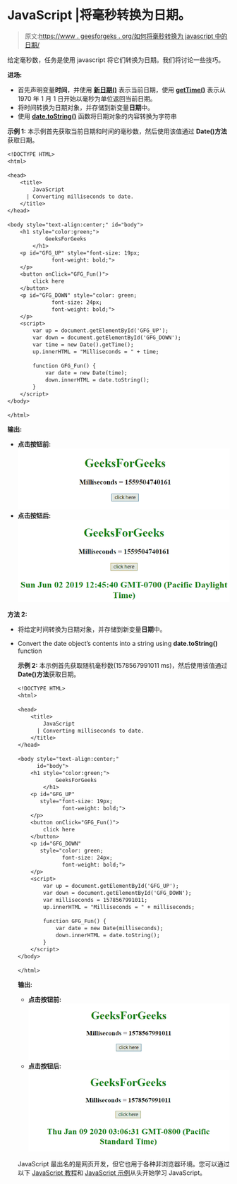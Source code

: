 # JavaScript |将毫秒转换为日期。

> 原文:[https://www . geesforgeks . org/如何将毫秒转换为 javascript 中的日期/](https://www.geeksforgeeks.org/how-to-convert-milliseconds-to-date-in-javascript/)

给定毫秒数，任务是使用 javascript 将它们转换为日期。我们将讨论一些技巧。

**进场:**

*   首先声明变量**时间**，并使用 [**新日期()**](https://www.geeksforgeeks.org/javascript-date-objects/) 表示当前日期，使用 [**getTime()**](https://www.geeksforgeeks.org/javascript-date-gettime-method/) 表示从 1970 年 1 月 1 日开始以毫秒为单位返回当前日期。
*   将时间转换为日期对象，并存储到新变量**日期**中。
*   使用 [**date.toString()**](https://www.geeksforgeeks.org/javascript-date-tostring-function/) 函数将日期对象的内容转换为字符串

**示例 1:** 本示例首先获取当前日期和时间的毫秒数，然后使用该值通过 **Date()方法**获取日期。

```
<!DOCTYPE HTML>
<html>

<head>
    <title>
        JavaScript 
      | Converting milliseconds to date.
    </title>
</head>

<body style="text-align:center;" id="body">
    <h1 style="color:green;">  
            GeeksForGeeks  
        </h1>
    <p id="GFG_UP" style="font-size: 19px; 
              font-weight: bold;">
    </p>
    <button onClick="GFG_Fun()">
        click here
    </button>
    <p id="GFG_DOWN" style="color: green;
              font-size: 24px;
              font-weight: bold;">
    </p>
    <script>
        var up = document.getElementById('GFG_UP');
        var down = document.getElementById('GFG_DOWN');
        var time = new Date().getTime();
        up.innerHTML = "Milliseconds = " + time;

        function GFG_Fun() {
            var date = new Date(time);
            down.innerHTML = date.toString();
        }
    </script>
</body>

</html>
```

**输出:**

*   **点击按钮前:**
    ![](img/6c350055d73bea628ffd2d7b68dc363f.png)
*   **点击按钮后:**
    ![](img/2bcdc9ac50d22fae53faf2caf8d85b45.png)

**方法 2:**

*   将给定时间转换为日期对象，并存储到新变量**日期**中。
*   Convert the date object’s contents into a string using **date.toString()** function

    **示例 2:** 本示例首先获取随机毫秒数(1578567991011 ms)，然后使用该值通过 **Date()方法**获取日期。

    ```
    <!DOCTYPE HTML>
    <html>

    <head>
        <title>
            JavaScript 
          | Converting milliseconds to date.
        </title>
    </head>

    <body style="text-align:center;"
          id="body">
        <h1 style="color:green;">  
                GeeksForGeeks  
            </h1>
        <p id="GFG_UP"
           style="font-size: 19px;
                  font-weight: bold;">
        </p>
        <button onClick="GFG_Fun()">
            click here
        </button>
        <p id="GFG_DOWN"
           style="color: green;
                  font-size: 24px; 
                  font-weight: bold;">
        </p>
        <script>
            var up = document.getElementById('GFG_UP');
            var down = document.getElementById('GFG_DOWN');
            var milliseconds = 1578567991011;
            up.innerHTML = "Milliseconds = " + milliseconds;

            function GFG_Fun() {
                var date = new Date(milliseconds);
                down.innerHTML = date.toString();
            }
        </script>
    </body>

    </html>
    ```

    **输出:**

    *   **点击按钮前:**
        ![](img/9f999147b28217c2bc102e26ecebe4c4.png)
    *   **点击按钮后:**
        ![](img/47b856e618f488f44c419cec46b30fe1.png)

    JavaScript 最出名的是网页开发，但它也用于各种非浏览器环境。您可以通过以下 [JavaScript 教程](https://www.geeksforgeeks.org/javascript-tutorial/)和 [JavaScript 示例](https://www.geeksforgeeks.org/javascript-examples/)从头开始学习 JavaScript。